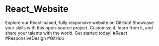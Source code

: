 # React_Website
Explore our React-based, fully responsive website on GitHub! Showcase your skills with this open-source project. Customize it, learn from it, and share your talents with the world. Get started today! #React #ResponsiveDesign #GitHub
